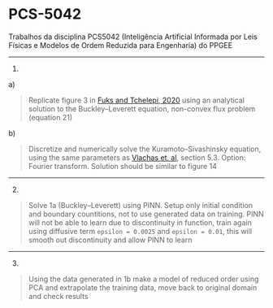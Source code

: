 # PCS-5042

Trabalhos da disciplina PCS5042 (Inteligência Artificial Informada por Leis Físicas e Modelos de Ordem Reduzida para Engenharia) do PPGEE

---

1.

a)

> Replicate figure 3 in [Fuks and Tchelepi, 2020](10.1615/JMachLearnModelComput.2020033905) using an analytical solution to the Buckley–Leverett equation, non-convex flux problem (equation 21)

b)

> Discretize and numerically solve the Kuramoto–Sivashinsky equation, using the same parameters as [Vlachas et. al](https://doi.org/10.1016/j.neunet.2020.02.016), section 5.3. Option: Fourier transform. Solution should be similar to figure 14

---

2.

> Solve 1a (Buckley–Leverett) using PINN. Setup only initial condition and boundary countitions, not to use generated data on training. PINN will not be able to learn due to discontinuity in function, train again using diffusive term `epsilon = 0.0025` and `epsilon = 0.01`, this will smooth out discontinuity and allow PINN to learn

---

3.

> Using the data generated in 1b make a model of reduced order using PCA and extrapolate the training data, move back to original domain and check results
